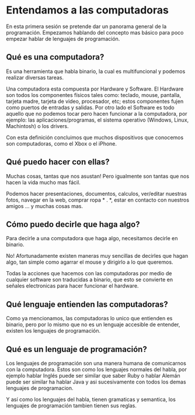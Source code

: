 Entendamos a las computadoras
===
En esta primera sesión se pretende dar un panorama general de la programación. Empezamos hablando del concepto mas básico para poco empezar hablar de lenguajes de programación.

Qué es una computadora?
--
Es una herramienta que habla binario, la cual es multifuncional y podemos realizar diversas tareas.

Una computadora esta compuesta por Hardware y Software. El Hardware son todos los componentes físicos tales como: teclado, mouse, pantalla, tarjeta madre, tarjeta de video, procesador, etc; estos componentes fujen como puertos de entradas y salidas. Por otro lado el Software es todo aquello que no podemos tocar pero hacen funcionar a la computadora, por ejemplo: las aplicaciones/programas, el sistema operativo (Windows, Linux, Machintosh) o los drivers.


Con esta definición concluimos que muchos dispositivos que conocemos son computadoras, como el Xbox o el iPhone.

Qué puedo hacer con ellas?
--
Muchas cosas, tantas que nos asustan! Pero igualmente son tantas que nos hacen la vida mucho mas fácil.

Podemos hacer presentaciones, documentos, calculos, ver/editar nuestras fotos, navegar en la web, comprar ropa * . *, estar en contacto con nuestros amigos ... y muchas cosas mas.  

Cómo puedo decirle que haga algo?
--
Para decirle a una computadora que haga algo, necesitamos decirle en binario.

No! Afortunadamente existen maneras muy sencillas de decirles que hagan algo, tan simple como agarrar el mouse y dirigirlo a lo que queremos.

Todas la acciones que hacemos con las computadoras por medio de cualquier software son traducidas a binario, que esto se convierte en señales electronicas para hacer funcionar el hardware.


Qué lenguaje entienden las computadoras?
--
Como ya mencionamos, las computadoras lo unico que entienden es binario, pero por lo mismo que no es un lenguaje accesible de entender, existen los lenguajes de programación.

Qué es un lenguaje de programación?
--
Los lenguajes de programación son una manera humana de comunicarnos con la computadora. Estos son como los lenguajes normales del habla, por ejemplo hablar Inglés puede ser similar que saber Ruby o hablar Alemán puede ser similar ha hablar Java y asi sucesivamente con todos los demas lenguajes de programacion.

Y así como los lenguajes del habla, tienen gramaticas y semantica, los lenguajes de programación tambien tienen sus reglas.